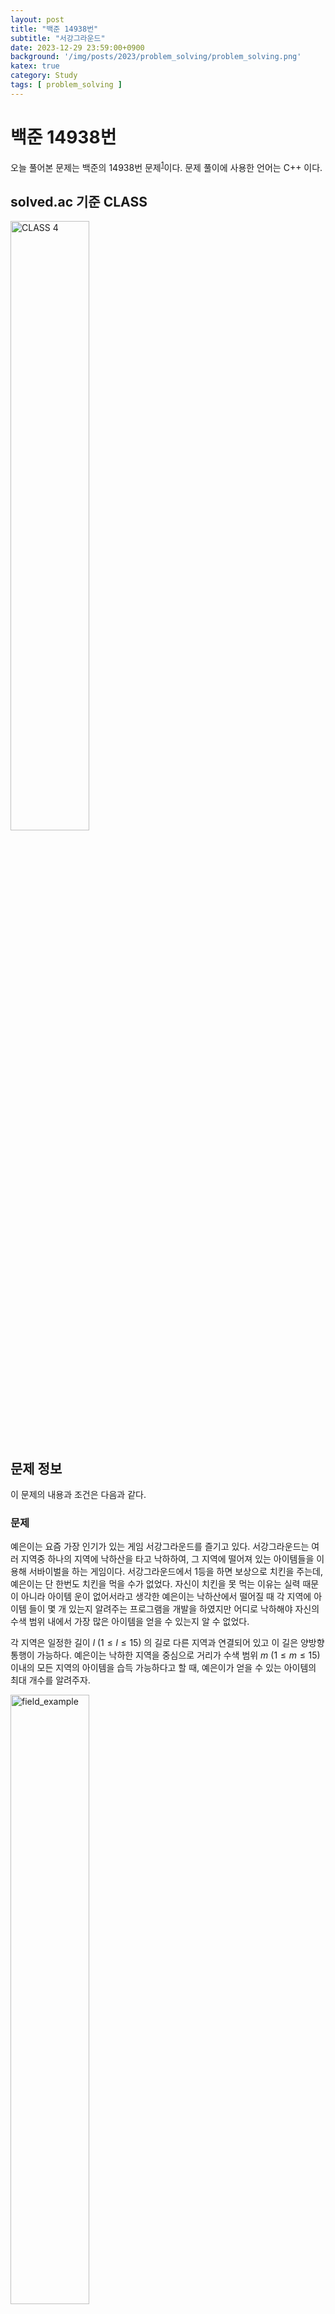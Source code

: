 ```yaml
---
layout: post
title: "백준 14938번"
subtitle: "서강그라운드"
date: 2023-12-29 23:59:00+0900
background: '/img/posts/2023/problem_solving/problem_solving.png'
katex: true
category: Study
tags: [ problem_solving ]
---
```


# 백준 14938번

오늘 풀어본 문제는 백준의 14938번 문제<sup>[1](#footnote_1)</sup>이다. 문제 풀이에 사용한 언어는 C++ 이다.

## solved.ac 기준 CLASS

<img src="https://static.solved.ac/class/c4.svg" width="50%" height="50%" alt="CLASS 4">

## 문제 정보

이 문제의 내용과 조건은 다음과 같다.

### 문제

예은이는 요즘 가장 인기가 있는 게임 서강그라운드를 즐기고 있다. 서강그라운드는 여러 지역중 하나의 지역에 낙하산을 타고 낙하하여, 그 지역에 떨어져 있는 아이템들을 이용해 서바이벌을 하는 게임이다. 서강그라운드에서 1등을 하면 보상으로 치킨을 주는데, 예은이는 단 한번도 치킨을 먹을 수가 없었다. 자신이 치킨을 못 먹는 이유는 실력 때문이 아니라 아이템 운이 없어서라고 생각한 예은이는 낙하산에서 떨어질 때 각 지역에 아이템 들이 몇 개 있는지 알려주는 프로그램을 개발을 하였지만 어디로 낙하해야 자신의 수색 범위 내에서 가장 많은 아이템을 얻을 수 있는지 알 수 없었다.

각 지역은 일정한 길이 $l$ $(1 \le l \le 15)$ 의 길로 다른 지역과 연결되어 있고 이 길은 양방향 통행이 가능하다. 예은이는 낙하한 지역을 중심으로 거리가 수색 범위 $m$ $(1 \le m \le 15)$ 이내의 모든 지역의 아이템을 습득 가능하다고 할 때, 예은이가 얻을 수 있는 아이템의 최대 개수를 알려주자.

<img src="https://upload.acmicpc.net/ef3a5124-833a-42ef-a092-fd658bc8e662/-/preview/" width="50%" height="50%" alt="field_example">

주어진 필드가 위의 그림과 같고, 예은이의 수색범위가 $4$ 라고 하자. (원 밖의 숫자는 지역 번호, 안의 숫자는 아이템 수, 선 위의 숫자는 거리를 의미한다) 예은이가 $2$ 번 지역에 떨어지게 되면 $1$ 번, $2 $번 (자기 지역), $3$ 번, $5$ 번 지역에 도달할 수 있다. ($4$ 번 지역의 경우 가는 거리가 $3 + 5 = 8 > 4$ (수색범위) 이므로 $4$ 번 지역의 아이템을 얻을 수 없다.) 이렇게 되면 예은이는 $23$ 개의 아이템을 얻을 수 있고, 이는 위의 필드에서 예은이가 얻을 수 있는 아이템의 최대 개수이다.

### 입력

첫째 줄에는 지역의 개수 $n$ $(1 \le n \le 100)$ 과 예은이의 수색범위 $m$ $(1 \le m \le 15)$, 길의 개수 $r$ $(1 \le r \le 100)$ 이 주어진다.

둘째 줄에는 $n$ 개의 숫자가 차례대로 각 구역에 있는 아이템의 수 $t$ $(1 \le t \le 30)$ 를 알려준다.

세 번째 줄부터 $r+2$ 번째 줄 까지 길 양 끝에 존재하는 지역의 번호 $a$, $b$, 그리고 길의 길이 $l$ $(1 \le l \le 15)$ 가 주어진다.

지역의 번호는 $1$ 이상 $n$ 이하의 정수이다. 두 지역의 번호가 같은 경우는 없다.

### 출력

예은이가 얻을 수 있는 최대 아이템 개수를 출력한다.

## 풀이과정

### 1번째 시도

문제를 보고 또 다른 다익스트라 문제인가 싶었는데, 한 점에서만 다른 점들까지의 거리를 확인하는 것이 아니라, 모든 점에서 확인해야 했기 때문에 플로이드-워셜 알고리즘을 이용하기로 하였다.

플로이드-워셜 알고리즘을 이용하여 각 정점 사이의 거리를 모두 저장한 뒤, 각 정점들을 순회하며 탐색 범위와 거리를 비교하여 아이템의 개수를 합한 후, 최댓값을 취하는 방식으로 문제를 해결하려 시도하였다.

코드는 다음과 같이 작성하였다.

```cpp
// https://www.acmicpc.net/problem/14938
#include <bits/stdc++.h>

using namespace std;

int graph[101][101] = {0,};
int dist[101][101] = {0,};

int main(void) {
    ios::sync_with_stdio(false);
    cin.tie(nullptr);
    cout.tie(nullptr);

    int n, m, r;
    int item[101] = {0,};

    cin >> n >> m >> r;

    for (int i=1; i<=n; i++) {
        cin >> item[i];
    }

    for (int i=1; i<=n; i++) {
        for (int j=1; j<=n; j++) {
            if (i != j) {
                graph[i][j] = INT_MAX;
            }
        }
    }

    for (int i=0; i<r; i++) {
        int start, end, weight;

        cin >> start >> end >> weight;
        graph[start][end] = min(graph[start][end], weight);
        graph[end][start] = min(graph[end][start], weight);
    }

    for (int i=1; i<=n; i++) {
        for (int j=1; j<=n; j++) {
            if (i == j) {
                dist[i][j] = 0;
            }
            else {
                dist[i][j] = graph[i][j];
            }
        }
    }

    for(int k=1; k<=n; k++){
        for(int i=1; i<=n; i++){
            for(int j=1; j<=n; j++){
                if (dist[i][k] != INT_MAX && dist[k][j] != INT_MAX) {
                    dist[i][j] = min(dist[i][j], dist[i][k]+dist[k][j]);
                }
            }
        }
    }

    int max_items = 0;
    int temp_items = 0;

    for (int i=1; i<=n; i++) {
        for (int j=1; j<=n; j++) {
            if (dist[i][j] <= m) {
                temp_items += item[j];
            }
        }

        max_items = max(max_items, temp_items);
        temp_items = 0;
    }

    cout << max_items;

    return 0;
}
```

그러자 모든 테스트 케이스를 통과하고 정답이 나오는 것을 확인할 수 있었다.

## 마무리

플로이드-워셜 알고리즘은 꽤 오랜만에 사용하는 알고리즘이라서 헤메지 않을까 걱정했는데, 생각보다 문제없이 넘어가서 다행이었다.

문제를 풀면서 처음에 눈치채지 못한게 있었는데, 거리를 더하는 과정에서 두 값이 `INT_MAX` 일 경우를 고려하지 못했었다. 다행히도 예제 테스트케이스가 이를 감지할 수 있도록 되어있어서 망정이지, 만약 그렇지 않았다면 맞왜틀을 연발할 뻔 했다. 앞으로 `INT_MAX` 를 사용할 때는 이를 염두에 두어야겠다.

오늘의 PS는 여기까지!

---
<a name="footnote_1">1</a>: <https://www.acmicpc.net/problem/14938>  